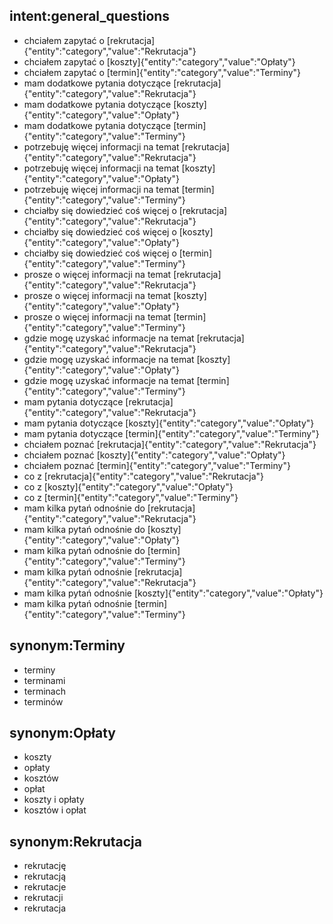 
## intent:general_questions
- chciałem zapytać o [rekrutacja]{"entity":"category","value":"Rekrutacja"}
- chciałem zapytać o [koszty]{"entity":"category","value":"Opłaty"}
- chciałem zapytać o [termin]{"entity":"category","value":"Terminy"}
- mam dodatkowe pytania dotyczące [rekrutacja]{"entity":"category","value":"Rekrutacja"}
- mam dodatkowe pytania dotyczące [koszty]{"entity":"category","value":"Opłaty"}
- mam dodatkowe pytania dotyczące [termin]{"entity":"category","value":"Terminy"}
- potrzebuję więcej informacji na temat [rekrutacja]{"entity":"category","value":"Rekrutacja"}
- potrzebuję więcej informacji na temat [koszty]{"entity":"category","value":"Opłaty"}
- potrzebuję więcej informacji na temat [termin]{"entity":"category","value":"Terminy"}
- chciałby się dowiedzieć coś więcej o [rekrutacja]{"entity":"category","value":"Rekrutacja"}
- chciałby się dowiedzieć coś więcej o [koszty]{"entity":"category","value":"Opłaty"}
- chciałby się dowiedzieć coś więcej o [termin]{"entity":"category","value":"Terminy"}
- prosze o więcej informacji na temat [rekrutacja]{"entity":"category","value":"Rekrutacja"}
- prosze o więcej informacji na temat [koszty]{"entity":"category","value":"Opłaty"}
- prosze o więcej informacji na temat [termin]{"entity":"category","value":"Terminy"}
- gdzie mogę uzyskać informacje na temat [rekrutacja]{"entity":"category","value":"Rekrutacja"}
- gdzie mogę uzyskać informacje na temat [koszty]{"entity":"category","value":"Opłaty"}
- gdzie mogę uzyskać informacje na temat [termin]{"entity":"category","value":"Terminy"}
- mam pytania dotyczące [rekrutacja]{"entity":"category","value":"Rekrutacja"}
- mam pytania dotyczące [koszty]{"entity":"category","value":"Opłaty"}
- mam pytania dotyczące [termin]{"entity":"category","value":"Terminy"}
- chciałem poznać [rekrutacja]{"entity":"category","value":"Rekrutacja"}
- chciałem poznać [koszty]{"entity":"category","value":"Opłaty"}
- chciałem poznać [termin]{"entity":"category","value":"Terminy"}
- co z [rekrutacja]{"entity":"category","value":"Rekrutacja"}
- co z [koszty]{"entity":"category","value":"Opłaty"}
- co z [termin]{"entity":"category","value":"Terminy"}
- mam kilka pytań odnośnie do [rekrutacja]{"entity":"category","value":"Rekrutacja"}
- mam kilka pytań odnośnie do [koszty]{"entity":"category","value":"Opłaty"}
- mam kilka pytań odnośnie do [termin]{"entity":"category","value":"Terminy"}
- mam kilka pytań odnośnie [rekrutacja]{"entity":"category","value":"Rekrutacja"}
- mam kilka pytań odnośnie [koszty]{"entity":"category","value":"Opłaty"}
- mam kilka pytań odnośnie [termin]{"entity":"category","value":"Terminy"}

## synonym:Terminy
- terminy
- terminami
- terminach
- terminów

## synonym:Opłaty
- koszty
- opłaty
- kosztów
- opłat
- koszty i opłaty
- kosztów i opłat

## synonym:Rekrutacja
- rekrutację
- rekrutacją
- rekrutacje
- rekrutacji
- rekrutacja